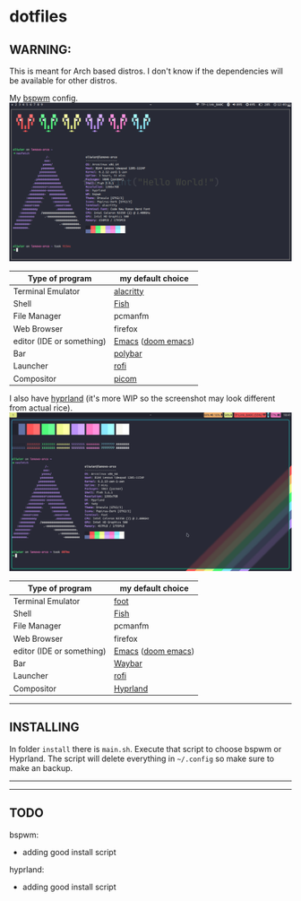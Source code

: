 # dotfiles
## WARNING:
This is meant for Arch based distros. I don't know if the dependencies will be available for other distros.

My [bspwm](https://github.com/baskerville/bspwm) config.
![screenshot](screenshot-bspwm.png)

Type of program | my default choice
------- | --------
Terminal Emulator | [alacritty](https://github.com/alacritty/alacritty)
Shell | [Fish](https://github.com/fish-shell/fish-shell)
File Manager | pcmanfm
Web Browser | firefox
editor (IDE or something) | [Emacs](https://www.gnu.org/software/emacs/) ([doom emacs](https://github.com/doomemacs/doomemacs))
Bar | [polybar](https://github.com/polybar/polybar)
Launcher | [rofi](https://github.com/davatorium/rofi)
Compositor | [picom](https://github.com/yshui/picom)

I also have [hyprland](https://github.com//hyprwm/hyprland) (it's more WIP so the screenshot may look different from actual rice).
![screenshot](screenshot-hypr.png)

Type of program | my default choice
------- | --------
Terminal Emulator | [foot](https://codeberg.org/dnkl/foot)
Shell | [Fish](https://github.com/fish-shell/fish-shell)
File Manager | pcmanfm
Web Browser | firefox
editor (IDE or something) | [Emacs](https://www.gnu.org/software/emacs/) ([doom emacs](https://github.com/doomemacs/doomemacs))
Bar | [Waybar](https://github.com/Alexays/Waybar)
Launcher | [rofi](https://github.com/davatorium/rofi)
Compositor | [Hyprland](https://github.com/hyprwm/Hyprland)

---

## INSTALLING
In folder `install` there is `main.sh`. Execute that script to choose bspwm or Hyprland. The script will delete everything in `~/.config` so make sure to make an backup.

---
---

## TODO
bspwm:
- adding good install script

hyprland:
- adding good install script
